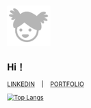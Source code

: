 <img src="assets/PROFILE.png" width="20%"><br>
## Hi！
[LINKEDIN]( https://www.linkedin.com/in/yilei-xiao-ucl-bartlett/)  &nbsp;&nbsp; |&nbsp;&nbsp;&nbsp;    [PORTFOLIO](https://yileics.github.io/portfolio/)<br>

[![Top Langs](https://github-readme-stats.vercel.app/api/top-langs/?username=yileics)](https://github.com/yileics/github-readme-stats)
